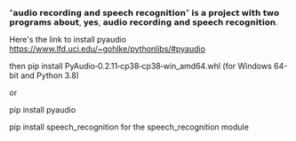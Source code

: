 "𝗮𝘂𝗱𝗶𝗼 𝗿𝗲𝗰𝗼𝗿𝗱𝗶𝗻𝗴 𝗮𝗻𝗱 𝘀𝗽𝗲𝗲𝗰𝗵 𝗿𝗲𝗰𝗼𝗴𝗻𝗶𝘁𝗶𝗼𝗻" 𝗶𝘀 𝗮 𝗽𝗿𝗼𝗷𝗲𝗰𝘁 𝘄𝗶𝘁𝗵 𝘁𝘄𝗼 𝗽𝗿𝗼𝗴𝗿𝗮𝗺𝘀 𝗮𝗯𝗼𝘂𝘁, 𝘆𝗲𝘀, 𝗮𝘂𝗱𝗶𝗼 𝗿𝗲𝗰𝗼𝗿𝗱𝗶𝗻𝗴 𝗮𝗻𝗱 𝘀𝗽𝗲𝗲𝗰𝗵 𝗿𝗲𝗰𝗼𝗴𝗻𝗶𝘁𝗶𝗼𝗻.

Here's the link to install pyaudio https://www.lfd.uci.edu/~gohlke/pythonlibs/#pyaudio

then pip install PyAudio‑0.2.11‑cp38‑cp38‑win_amd64.whl (for Windows 64-bit and Python 3.8)

or 

pip install pyaudio

pip install speech_recognition for the speech_recognition module
